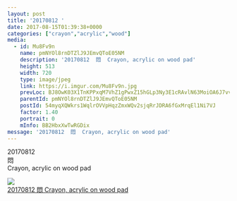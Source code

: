 ```yaml
---
layout: post
title: '20170812 ' 
date: 2017-08-15T01:39:38+0000 
categories: ["crayon","acrylic","wood"] 
media:
  - id: Mu8Fv9n
    name: pmNYOl8rnDTZlJ9JEmvQToE05NM
    description: '20170812  悶  Crayon, acrylic on wood pad'   
    height: 513
    width: 720
    type: image/jpeg
    link: https://i.imgur.com/Mu8Fv9n.jpg
    prevLoc: BJ8OwK03X1TnKPPxqM7VhZ1gPwxZ15hGLp3Ny3E1cRAvlN63MoiOA6J7vvXQIz7L6lVW8VUY6k0kPvQouZOJVBxzNxu84GnVABz8UAx9qzRjNKTrxp0jMApPSoDoDNjPPqtLAon97pOwCYzXwBmjmltXY618KxBrCJ5wq1KB22fnPXNn389lhKkJw0vQAliDEoYNgQoLiqj1K3oRzPc38rP53yvgiA6omDNwLBtYxkvB4WLJHNn5LA1NKBijvK2PolNNcgpJ
    parentId: pmNYOl8rnDTZlJ9JEmvQToE05NM
    postId: 54myqXQWkrs1WqlrOVVpHqzZmxWQv2sjqRrJDRA6fGxMrqEl1Ni7VJ
    factor: 1.40
    portrait: 0
    mInfo: BB2HbxXwTwRGDix
message: '20170812  悶  Crayon, acrylic on wood pad'  
---
```


20170812  
悶  
Crayon, acrylic on wood pad


[//]: #media:  
<a href="https://i.imgur.com/Mu8Fv9n.jpg"><img class="postImage" src="https://i.imgur.com/Mu8Fv9nh.jpg" />  
20170812
悶
Crayon, acrylic on wood pad  
 </a>   
